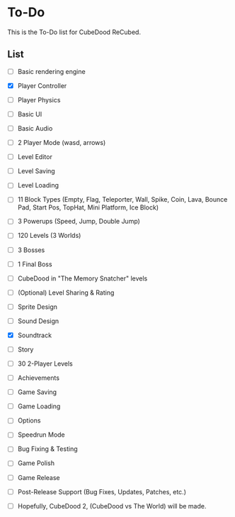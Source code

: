 # To-Do

This is the To-Do list for CubeDood ReCubed.

## List

- [ ] Basic rendering engine
- [x] Player Controller
- [ ] Player Physics
- [ ] Basic UI
- [ ] Basic Audio
- [ ] 2 Player Mode (wasd, arrows)
- [ ] Level Editor 
- [ ] Level Saving
- [ ] Level Loading
- [ ] 11 Block Types (Empty, Flag, Teleporter, Wall, Spike, Coin, Lava, Bounce Pad, Start Pos, TopHat, Mini Platform, Ice Block)
- [ ] 3 Powerups (Speed, Jump, Double Jump)
- [ ] 120 Levels (3 Worlds)
- [ ] 3 Bosses
- [ ] 1 Final Boss
- [ ] CubeDood in "The Memory Snatcher" levels
- [ ] (Optional) Level Sharing & Rating
- [ ] Sprite Design
- [ ] Sound Design
- [x] Soundtrack
- [ ] Story
- [ ] 30 2-Player Levels
- [ ] Achievements
- [ ] Game Saving
- [ ] Game Loading
- [ ] Options
- [ ] Speedrun Mode
- [ ] Bug Fixing & Testing
- [ ] Game Polish
- [ ] Game Release

- [ ] Post-Release Support (Bug Fixes, Updates, Patches, etc.)
- [ ] Hopefully, CubeDood 2, (CubeDood vs The World) will be made.